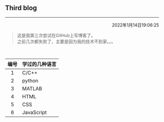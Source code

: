 ## Third blog
---
<p align="right">2022年1月14日19:06:25</p>

> 这是我第三次尝试在GitHub上写博客了。  
> 之前几次都失败了，主要是因为我的技术不到家。。。  


<br>

|编号|学过的几种语言|
|:--:|:---|
|1|C/C++|
|2|python|
|3|MATLAB|
|4|HTML|
|5|CSS|
|6|JavaScript|
